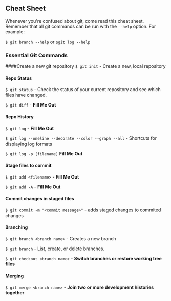 ## Cheat Sheet

Whenever you're confused about git, come read this cheat sheet. Remember that all git commands can be run with the `--help` option. For example:

`$ git branch --help` or `$git log --help`

### Essential Git Commands

####Create a new git repository
`$ git init` - Create a new, local repository

#### Repo Status
`$ git status` - Check the status of your current repository and see which files have changed.

`$ git diff` - __Fill Me Out__

#### Repo History
`$ git log` - __Fill Me Out__

`$ git log --oneline --decorate --color --graph --all` - Shortcuts for displaying log formats

`$ git log -p [filename]` __Fill Me Out__

#### Stage files to commit
`$ git add <filename>` - __Fill Me Out__

`$ git add -A` - __Fill Me Out__

#### Commit changes in staged files
`$ git commit -m "<commit message>"` - adds staged changes to commited changes

#### Branching
`$ git branch <branch name>` - Creates a new branch

`$ git branch` - List, create, or delete branches.

`$ git checkout <branch name>` - __Switch branches or restore working tree files__

#### Merging

`$ git merge <branch name>` - __Join two or more development histories together__
